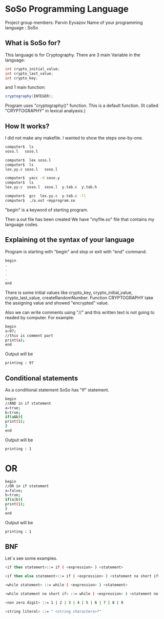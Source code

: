 #  SoSo  Programming Language 

Project group members: Parvin Eyvazov
Name of your programming language : SoSo

## What is SoSo for?
This language is for Cryptography. 
There are 3 main Variable in the language:
```java
int crypto_initial_value;
int crypto_last_value;
int crypto_key;
```
and 1 main function:
```java
cryptography(INTEGER);
```
Program uses "cryptography()" function. This is a default function. (It called "CRYPTOGRAPHY" in lexical analyasis.)

## How It works?
I did not make any makefile. I wanted to show the steps one-by-one.

```bash
computer$  ls
soso.l   soso.l

computer$  lex soso.l
computer$  ls
lex.yy.c soso.l   soso.l

computer$  yacc -d soso.y
computer$  ls
lex.yy.c  soso.l  soso.l  y.tab.c  y.tab.h

computer$  gcc  lex.yy.c  y.tab.c -ll
computer$  ./a.out <myprogram.so

```
"begin" is a keyword of starting program.

Then a.out file has been created
We have "myfile.so" file that contains my language codes.

## Explaining ot the syntax of your language
Program is starting with "begin" and stop or exit with "end" command.
```bash
begin
.
.
.
.
end
```
There is some initial values like crypto_key, crypto_initial_value, crypto_last_value, createRandomNumber.
Function CRYPTOGRAPHY take the assigning value and showed "encrypted" value.

Also we can write comments using "//" and this written text is not going to readed by computer.
For example:
```bash
begin
a=97;
//this is comment part
print(a);
end
```
Output will be
```bash
printing : 97
```
## Conditional statements
As a conditional statement SoSo has "If" statement.
```bash
begin
//AND in if statement
a=true;
b=true;
if(a&b){
print(1);
}
end
```
Output will be
```bash
printing : 1
```

# OR

```bash
begin
//OR in if statement
a=false;
b=true;
if(a|b){
print(1);
}
end
```
Output will be
```bash
printing : 1
```

## BNF
Let`s see some examples.

```bash
<if then statement>::= if ( <expression> ) <statement>

<if then else statement>::= if ( <expression> ) <statement no short if> else <statement>

<while statement> ::= while ( <expression> ) <statement>

<while statement no short if> ::= while ( <expression> ) <statement no short if>.

<non zero digit> ::= 1 | 2 | 3 | 4 | 5 | 6 | 7 | 8 | 9

<string literal> ::= " <string characters>?"
```



